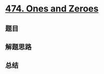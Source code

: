# [474. Ones and Zeroes](https://leetcode.com/problems/ones-and-zeroes/)

## 题目


## 解题思路


## 总结


